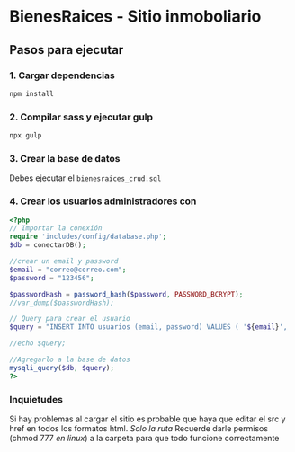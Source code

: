 # BienesRaices - Sitio inmoboliario

## Pasos para ejecutar

### 1. Cargar dependencias
```bash
npm install
```
### 2. Compilar sass y ejecutar gulp
```bash
npx gulp
```
### 3. Crear la base de datos
Debes ejecutar el `bienesraices_crud.sql`

### 4. Crear los usuarios administradores con 
```php
<?php
// Importar la conexión
require 'includes/config/database.php';
$db = conectarDB();

//crear un email y password
$email = "correo@correo.com";
$password = "123456";

$passwordHash = password_hash($password, PASSWORD_BCRYPT);
//var_dump($passwordHash);

// Query para crear el usuario
$query = "INSERT INTO usuarios (email, password) VALUES ( '${email}', '${passwordHash}' )";

//echo $query;

//Agregarlo a la base de datos
mysqli_query($db, $query);
?>
```
###  Inquietudes
Si hay problemas al cargar el sitio es probable que haya que editar el src y href en todos los formatos html. *Solo la ruta*
Recuerde darle permisos (chmod 777 *en linux*) a la carpeta para que todo funcione correctamente